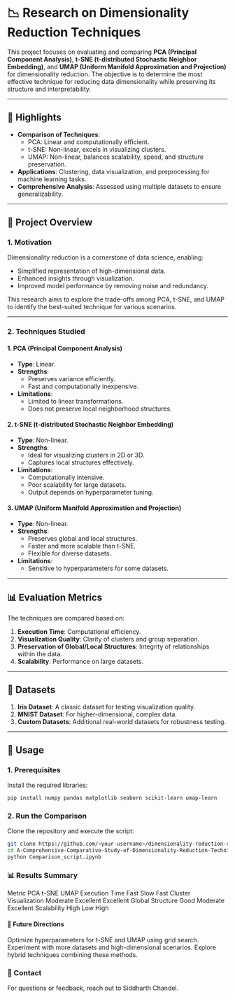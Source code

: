 # 📉 Research on Dimensionality Reduction Techniques

This project focuses on evaluating and comparing **PCA (Principal Component Analysis)**, **t-SNE (t-distributed Stochastic Neighbor Embedding)**, and **UMAP (Uniform Manifold Approximation and Projection)** for dimensionality reduction. The objective is to determine the most effective technique for reducing data dimensionality while preserving its structure and interpretability.

---

## 🌟 Highlights

- **Comparison of Techniques**:
  - PCA: Linear and computationally efficient.
  - t-SNE: Non-linear, excels in visualizing clusters.
  - UMAP: Non-linear, balances scalability, speed, and structure preservation.
- **Applications**: Clustering, data visualization, and preprocessing for machine learning tasks.
- **Comprehensive Analysis**: Assessed using multiple datasets to ensure generalizability.

---

## 📂 Project Overview

### 1. **Motivation**

Dimensionality reduction is a cornerstone of data science, enabling:
- Simplified representation of high-dimensional data.
- Enhanced insights through visualization.
- Improved model performance by removing noise and redundancy.

This research aims to explore the trade-offs among PCA, t-SNE, and UMAP to identify the best-suited technique for various scenarios.

---

### 2. **Techniques Studied**

#### **1. PCA (Principal Component Analysis)**
- **Type**: Linear.
- **Strengths**:
  - Preserves variance efficiently.
  - Fast and computationally inexpensive.
- **Limitations**:
  - Limited to linear transformations.
  - Does not preserve local neighborhood structures.

#### **2. t-SNE (t-distributed Stochastic Neighbor Embedding)**
- **Type**: Non-linear.
- **Strengths**:
  - Ideal for visualizing clusters in 2D or 3D.
  - Captures local structures effectively.
- **Limitations**:
  - Computationally intensive.
  - Poor scalability for large datasets.
  - Output depends on hyperparameter tuning.

#### **3. UMAP (Uniform Manifold Approximation and Projection)**
- **Type**: Non-linear.
- **Strengths**:
  - Preserves global and local structures.
  - Faster and more scalable than t-SNE.
  - Flexible for diverse datasets.
- **Limitations**:
  - Sensitive to hyperparameters for some datasets.

---

## 📊 Evaluation Metrics

The techniques are compared based on:
1. **Execution Time**: Computational efficiency.
2. **Visualization Quality**: Clarity of clusters and group separation.
3. **Preservation of Global/Local Structures**: Integrity of relationships within the data.
4. **Scalability**: Performance on large datasets.

---

## 📂 Datasets

1. **Iris Dataset**: A classic dataset for testing visualization quality.
2. **MNIST Dataset**: For higher-dimensional, complex data.
3. **Custom Datasets**: Additional real-world datasets for robustness testing.

---

## 🚀 Usage

### 1. Prerequisites

Install the required libraries:
```bash
pip install numpy pandas matplotlib seaborn scikit-learn umap-learn
```
### 2. Run the Comparison
Clone the repository and execute the script:

```bash
git clone https://github.com/<your-username>/dimensionality-reduction-research.git
cd A-Comprehensive-Comparative-Study-of-Dimensionality-Reduction-Techniques-for-Data-Visualization
python Comparison_script.ipynb
```
### 📊 Results Summary
Metric	PCA	t-SNE	UMAP
Execution Time	Fast	Slow	Fast
Cluster Visualization	Moderate	Excellent	Excellent
Global Structure	Good	Moderate	Excellent
Scalability	High	Low	High

#### 🔮 Future Directions
Optimize hyperparameters for t-SNE and UMAP using grid search.
Experiment with more datasets and high-dimensional scenarios.
Explore hybrid techniques combining these methods.
### 📧 Contact
For questions or feedback, reach out to Siddharth Chandel.

